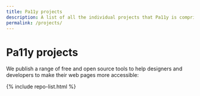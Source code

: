 ```yaml
---
title: Pa11y projects
description: A list of all the individual projects that Pa11y is comprised of.
permalink: /projects/
---
```



# Pa11y projects

We publish a range of free and open source tools to help designers and developers to make their web pages more accessible:

<!--
Hi there, person editing this page :)

If you're looking for where to add projects, it's not
here. This list is generated from GitHub repositories
under the Pa11y organisation.
-->

{% include repo-list.html %}
